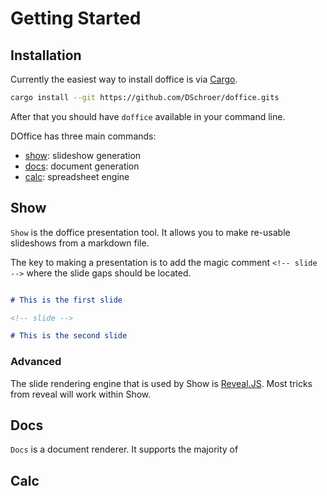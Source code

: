 # Getting Started

## Installation

Currently the easiest way to install doffice is via [Cargo](https://doc.rust-lang.org/cargo/).

```sh
cargo install --git https://github.com/DSchroer/doffice.gits
```

After that you should have `doffice` available in your command line.

DOffice has three main commands:
- [show](#show): slideshow generation
- [docs](#docs): document generation
- [calc](#calc): spreadsheet engine


## Show

`Show` is the doffice presentation tool. It allows you to make re-usable slideshows from a markdown file. 

The key to making a presentation is to add the magic comment `<!-- slide -->` where the slide gaps should be located.

```md

# This is the first slide

<!-- slide -->

# This is the second slide

```

### Advanced

The slide rendering engine that is used by Show is [Reveal.JS](https://revealjs.com/). Most tricks from reveal will work within Show.

## Docs

`Docs` is a document renderer. It supports the majority of 

## Calc